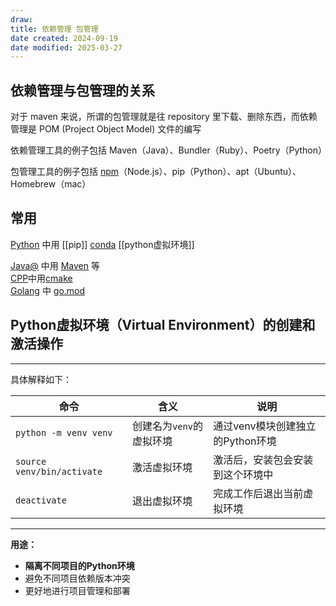 ```yaml
---
draw:
title: 依赖管理 包管理
date created: 2024-09-19
date modified: 2025-03-27
---
```


## 依赖管理与包管理的关系

对于 maven 来说，所谓的包管理就是往 repository 里下载、删除东西，而依赖管理是 POM (Project Object Model) 文件的编写

依赖管理工具的例子包括 Maven（Java）、Bundler（Ruby）、Poetry（Python）

包管理工具的例子包括 [npm](npm.md)（Node.js）、pip（Python）、apt（Ubuntu）、Homebrew（mac）

## 常用

[Python](Python.md) 中用 [[pip]] [conda](conda.md)  [[python虚拟环境]]

[Java@](Java@.md) 中用 [Maven](Maven.md) 等  
[CPP](CPP.md)中用[cmake](cmake.md)  
[Golang](Golang.md) 中 [go.mod](go.mod.md)

##  **Python虚拟环境（Virtual Environment）的创建和激活操作**

---

具体解释如下：

|命令|含义|说明|
|---|---|---|
|`python -m venv venv`|创建名为`venv`的虚拟环境|通过venv模块创建独立的Python环境|
|`source venv/bin/activate`|激活虚拟环境|激活后，安装包会安装到这个环境中|
|`deactivate`|退出虚拟环境|完成工作后退出当前虚拟环境|

---

**用途：**

- **隔离不同项目的Python环境**
- 避免不同项目依赖版本冲突
- 更好地进行项目管理和部署
